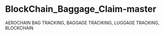 # BlockChain_Baggage_Claim-master
AEROCHAIN BAG TRACKING, BAGGAGE TRACIKING, LUGGAGE TRACKING, BLOCKCHAIN 
